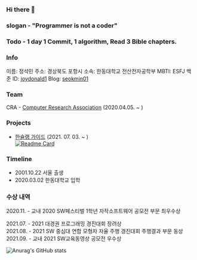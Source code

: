 ### Hi there 👋

### slogan - "Programmer is not a coder"

### Todo - 1 day 1 Commit, 1 algorithm, Read 3 Bible chapters.

### Info

이름: 정석민
주소: 경상북도 포항시
소속: 한동대학교 전산전자공학부
MBTI: ESFJ
백준 ID: [joydonald1](https://www.acmicpc.net/user/joydonald1)
Blog: [seokmin01](https://seokmin01.tistory.com)

### Team
CRA - [Computer Research Association](https://www.instagram.com/cra_handong/) (2020.04.05. ~ )

### Projects
- [한슐랭 가이드](https://github.com/marunemo/Hanchelin_Guide) (2021. 07. 03. ~ )\
[![Readme Card](https://github-readme-stats.vercel.app/api/pin/?username=marunemo&repo=Hanchelin_Guide&theme=react)](https://github.com/marunemo/Hanchelin_Guide)

### Timeline
- 2001.10.22 서울 출생
- 2020.03.02 한동대학교 입학

### 수상 내역
2020.11. - 교내 2020 SW페스티벌 1학년 자작소프트웨어 공모전 부문 최우수상

2021.07. - 2021 대경권 프로그래밍 경진대회 장려상\
2021.08. - 2021 SW 중심대 연합 모형차 자율 주행 경진대회 주행결과 부문 동상\
2021.09. - 교내 2021 SW교육동영상 공모전 우수상

![Anurag's GitHub stats](https://github-readme-stats.vercel.app/api?username=seokmin01&show_icons=true&theme=radical)
<!--
**seokmin01/seokmin01** is a ✨ _special_ ✨ repository because its `README.md` (this file) appears on your GitHub profile.

Here are some ideas to get you started:

- 🔭 I’m currently working on ...
- 🌱 I’m currently learning ...
- 👯 I’m looking to collaborate on ...
- 🤔 I’m looking for help with ...
- 💬 Ask me about ...
- 📫 How to reach me: ...
- 😄 Pronouns: ...
- ⚡ Fun fact: ...
-->

